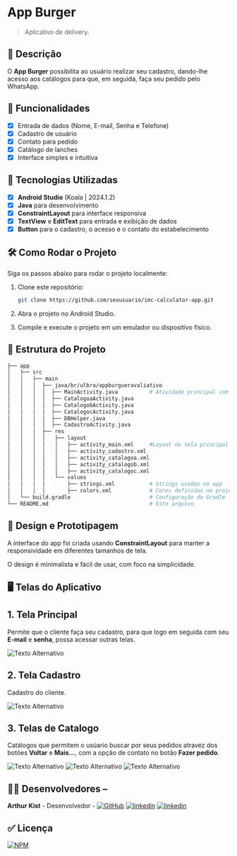 # **App Burger**

> Aplicativo de delivery.

## 📱 Descrição

O **App Burger** possibilita ao usuário realizar seu cadastro, dando-lhe acesso aos catálogos para que, em seguida, faça seu pedido pelo WhatsApp.

## 🔧 Funcionalidades

- [x] Entrada de dados (Nome, E-mail, Senha e Telefone)
- [x] Cadastro de usuário
- [x] Contato para pedido
- [x] Catálogo de lanches
- [x] Interface simples e intuitiva

## 🚀 Tecnologias Utilizadas

- [x] **Android Studio** (Koala | 2024.1.2)
- [x] **Java** para desenvolvimento
- [x] **ConstraintLayout** para interface responsiva
- [x] **TextView** e **EditText** para entrada e exibição de dados
- [x] **Button** para o cadastro, o acesso e o contato do estabelecimento

## 🛠️ Como Rodar o Projeto

Siga os passos abaixo para rodar o projeto localmente:

1. Clone este repositório:

    ```bash
    git clone https://github.com/seuusuario/imc-calculator-app.git

    ```

2. Abra o projeto no Android Studio.
3. Compile e execute o projeto em um emulador ou dispositivo físico.

## 📂 Estrutura do Projeto

```bash
├── app
│   ├── src
│   │   ├── main
│   │   │  ├── java/br/ulbra/appburgueravaliativo
│   │   │  │  ├── MainActivity.java          # Atividade principal com AppBurgerAvaliativo
│   │   │  │  ├── CatalogoaActivity.java
│   │   │  │  ├── CatalogobActivity.java
│   │   │  │  ├── CatalogocActivity.java
│   │   │  │  ├── DBHelper.java
│   │   │  │  ├── CadastroActivity.java
│   │   │  ├── res
│   │   │  │   ├── layout
│   │   │  │   │   ├── activity_main.xml     #Layout da tela principal
│   │   │  │   │   ├── activity_cadastro.xml
│   │   │  │   │   ├── activity_catalogoa.xml
│   │   │  │   │   ├── activity_catalogob.xml
│   │   │  │   │   ├── activity_catalogoc.xml
│   │   │  │   └── values
│   │   │  │       ├── strings.xml           # Strings usadas no app
│   │   │  │       ├── colors.xml            # Cores definidas no projeto
│   └── build.gradle                         # Configuração do Gradle
└── README.md                                # Este arquivo
```
## 🎨 Design e Prototipagem
 
A interface do app foi criada usando **ConstraintLayout** para manter a responsividade em diferentes tamanhos de tela.
 
O design é minimalista e fácil de usar, com foco na simplicidade.
 
 ## 🖥️ Telas do Aplicativo

## 1. Tela Principal

Permite que o cliente faça seu cadastro, para que logo em seguida com seu **E-mail** e **senha**, possa acessar outras telas.

![Texto Alternativo](https://github.com/Kist19/AppBurgerAvaliativo/blob/master/principal.png?raw=true)

## 2. Tela Cadastro

Cadastro do cliente.

![Texto Alternativo](https://github.com/Kist19/AppBurgerAvaliativo/blob/master/cadastro.png?raw=true)

## 3. Telas de Catalogo

Catálogos que permitem o usúario buscar por seus pedidos atravez dos botões **Voltar** e **Mais...**, com a opção de contato no botão **Fazer pedido**.

![Texto Alternativo](https://github.com/Kist19/AppBurgerAvaliativo/blob/master/catalogoa.png?raw=true) ![Texto Alternativo](https://github.com/Kist19/AppBurgerAvaliativo/blob/master/catalogob.png?raw=true) ![Texto Alternativo](https://github.com/Kist19/AppBurgerAvaliativo/blob/master/catalogoc.png?raw=true)

## 👨‍💻 Desenvolvedores –

**Arthur Kist** - Desenvolvedor - [![GitHub](https://img.shields.io/badge/GitHub-100000?style=for-the-badge&logo=github&logoColor=white)](https://github.com/Kist19) [![linkedin](https://img.shields.io/badge/LinkedIn-0077B5?style=for-the-badge&logo=linkedin&logoColor=white)](https://www.linkedin.com/in/arthur-kist-34b176254/) [![linkedin](https://img.shields.io/badge/Instagram-E4405F?style=for-the-badge&logo=instagram&logoColor=white)](https://www.instagram.com/kist_19_/)

## ✅ Licença

[![NPM](https://img.shields.io/npm/l/react)](https://github.com/Kist19/AppBurgerAvaliativo/blob/master/LICENSE)
